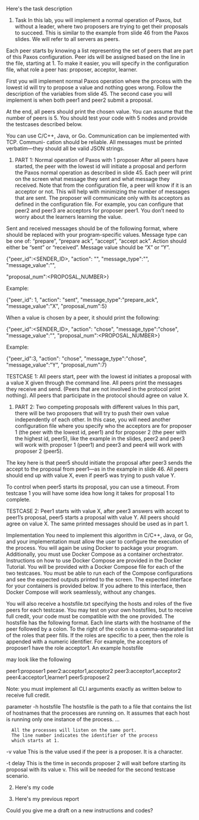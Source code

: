 Here's the task description

1. Task
In this lab, you will implement a normal operation of Paxos, but without a leader, where two proposers are trying to get their proposals to succeed. This is similar to the example from slide 46 from the Paxos slides. We will refer to all servers as peers.

Each peer starts by knowing a list representing the set of peers that are part of this Paxos configuration. Peer ids will be assigned based on the line in the file, starting at 1. To make it easier, you will specify in the configuration file, what role a peer has: proposer, acceptor, learner.

First you will implement normal Paxos operation where the process with the lowest id will try to propose a value and nothing goes wrong. Follow the description of the variables from slide 45. The second case you will implement is when both peer1 and peer2 submit a proposal.

At the end, all peers should print the chosen value. You can assume that the number of peers is 5. You should test your code with 5 nodes and provide the testcases described below.

You can use C/C++, Java, or Go. Communication can be implemented with TCP. Communi- cation should be reliable. All messages must be printed verbatim—they should all be valid JSON strings.
1. PART 1: Normal operation of Paxos with 1 proposer
After all peers have started, the peer with the lowest id will initiate a proposal and perform the Paxos normal operation as described in slide 45. Each peer will print on the screen what message they sent and what message they received. Note that from the configuration file, a peer will know if it is an acceptor or not. This will help with minimizing the number of messages that are sent. The proposer will communicate only with its acceptors as defined in the configuration file. For example, you can configure that peer2 and peer3 are acceptors for proposer peer1. You don’t need to worry about the learners learning the value.

Sent and received messages should be of the following format, where <TEXT> should be replaced with your program-specific values. Message type can be one of: “prepare”, “prepare ack”, “accept”, “accept ack”. Action should either be “sent” or “received”. Message value should be “X” or “Y”.

{"peer_id":<SENDER_ID>, "action": "<ACTION>",
"message_type":"<TYPE>",
"message_value":"<VALUE>",

 "proposal_num":<PROPOSAL_NUMBER>}

Example:

{"peer_id": 1, "action": "sent",
"message_type":"prepare_ack",
"message_value":"X",
"proposal_num":5}

When a value is chosen by a peer, it should print the following:

{"peer_id":<SENDER_ID>, "action": "chose",
"message_type":"chose",
"message_value":"<VALUE>",
"proposal_num":<PROPOSAL_NUMBER>}

Example:

{"peer_id":3, "action": "chose",
"message_type":"chose",
"message_value":"Y",
"proposal_num":7}

TESTCASE 1: All peers start, peer with the lowest id initiates a proposal with a value X given through the command line. All peers print the messages they receive and send. (Peers that are not involved in the protocol print nothing). All peers that participate in the protocol should agree on value X.
1. PART 2: Two competing proposals with different values
In this part, there will be two proposers that will try to push their own value independently of each other. In this case, you will need another configuration file where you specify who the acceptors are for proposer 1 (the peer with the lowest id, peer1) and for proposer 2 (the peer with the highest id, peer5), like the example in the slides, peer2 and peer3 will work with proposer 1 (peer1) and peer3 and peer4 will work with proposer 2 (peer5).

The key here is that peer5 should initiate the proposal after peer3 sends the accept to the proposal from peer1—as in the example in slide 46. All peers should end up with value X, even if peer5 was trying to push value Y.

To control when peer5 starts its proposal, you can use a timeout. From testcase 1 you will have some idea how long it takes for proposal 1 to complete.

TESTCASE 2: Peer1 starts with value X, after peer3 answers with accept to peer1’s proposal, peer5 starts a proposal with value Y. All peers should agree on value X. The same printed messages should be used as in part 1.

Implementation
You need to implement this algorithm in C/C++, Java, or Go, and your implementation must allow the user to configure the execution of the process. You will again be using Docker to package your program. Additionally, you must use Docker Compose as a container orchestrator. Instructions on how to use Docker Compose are provided in the Docker Tutorial. You will be provided with a Docker Compose file for each of the two testcases. You must be able to run each of the Compose configurations and see the expected outputs printed to the screen. The expected interface for your containers is provided below. If you adhere to this interface, then Docker Compose will work seamlessly, without any changes.

You will also receive a hostsfile.txt specifying the hosts and roles of the five peers for each testcase. You may test on your own hostsfiles, but to receive full credit, your code must be compatible with the one provided. The hostsfile has the following format. Each line starts with the hostname of the peer followed by a colon. To the right of the colon is a comma-separated list of the roles that peer fills. If the roles are specific to a peer, then the role is appended with a numeric identifier. For example, the acceptors of proposer1 have the role acceptor1. An example hostsfile

may look like the following

  peer1:proposer1
  peer2:acceptor1,acceptor2
  peer3:acceptor1,acceptor2
  peer4:acceptor1,learner1
  peer5:proposer2

Note: you must implement all CLI arguments exactly as written below to receive full credit.

parameter
 -h hostsfile
      The hostsfile is the path to a file that contains
      the list of hostnames that the processes are
      running on. It assumes that each host is running
      only one instance of the process.
      ...

      All the processes will listen on the same port.
      The line number indicates the identifier of the process
      which starts at 1.

   -v value
      This is the value used if the peer is a proposer. It is a character.

   -t delay
      This is the time in seconds proposer 2 will wait before starting its proposal with its value v. This will be needed for the second testcase scenario.

2. Here's my code

4. Here's my previous report

Could you give me a draft on a new instructions and codes?